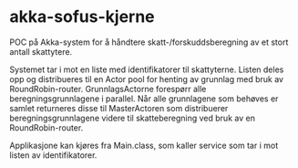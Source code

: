 akka-sofus-kjerne
=================
POC på Akka-system for å håndtere skatt-/forskuddsberegning av et stort antall skattytere. 

Systemet tar i mot en liste med identifikatorer til skattyterne. Listen deles opp og distribueres til en Actor pool for henting av grunnlag med bruk av RoundRobin-router. GrunnlagsActorne forespørr alle beregningsgrunnlagene i parallel. Når alle grunnlagene som behøves er samlet returneres disse til MasterActoren som distribuerer beregningsgrunnlagene videre til skatteberegning ved bruk av en RoundRobin-router.

Applikasjone kan kjøres fra Main.class, som kaller service som tar i mot listen av identifikatorer.
